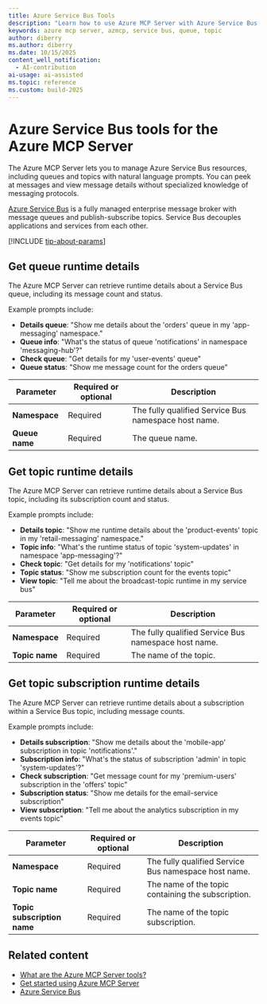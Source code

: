 ```yaml
---
title: Azure Service Bus Tools 
description: "Learn how to use Azure MCP Server with Azure Service Bus to manage queues, topics, and peek at messages with natural language prompts."
keywords: azure mcp server, azmcp, service bus, queue, topic
author: diberry
ms.author: diberry
ms.date: 10/15/2025
content_well_notification: 
  - AI-contribution
ai-usage: ai-assisted
ms.topic: reference
ms.custom: build-2025
--- 
```

# Azure Service Bus tools for the Azure MCP Server

The Azure MCP Server lets you to manage Azure Service Bus resources, including queues and topics with natural language prompts. You can peek at messages and view message details without specialized knowledge of messaging protocols.

[Azure Service Bus](/azure/service-bus-messaging/service-bus-messaging-overview) is a fully managed enterprise message broker with message queues and publish-subscribe topics. Service Bus decouples applications and services from each other.

[!INCLUDE [tip-about-params](../includes/tools/parameter-consideration.md)]

## Get queue runtime details

The Azure MCP Server can retrieve runtime details about a Service Bus queue, including its message count and status.

Example prompts include:

- **Details queue**: "Show me details about the 'orders' queue in my 'app-messaging' namespace."
- **Queue info**: "What's the status of queue 'notifications' in namespace 'messaging-hub'?"
- **Check queue**: "Get details for my 'user-events' queue"
- **Queue status**: "Show me message count for the orders queue"

| Parameter | Required or optional | Description |
|-----------|-------------|-------------|
| **Namespace** | Required | The fully qualified Service Bus namespace host name. |
| **Queue name** | Required | The queue name. |

## Get topic runtime details

The Azure MCP Server can retrieve runtime details about a Service Bus topic, including its subscription count and status.

Example prompts include:

- **Details topic**: "Show me runtime details about the 'product-events' topic in my 'retail-messaging' namespace."
- **Topic info**: "What's the runtime status of topic 'system-updates' in namespace 'app-messaging'?"
- **Check topic**: "Get details for my 'notifications' topic"
- **Topic status**: "Show me subscription count for the events topic"
- **View topic**: "Tell me about the broadcast-topic runtime in my service bus"

| Parameter | Required or optional | Description |
|-----------|-------------|-------------|
| **Namespace** | Required | The fully qualified Service Bus namespace host name. |
| **Topic name** | Required | The name of the topic. |

## Get topic subscription runtime details

The Azure MCP Server can retrieve runtime details about a subscription within a Service Bus topic, including message counts.

Example prompts include:

- **Details subscription**: "Show me details about the 'mobile-app' subscription in topic 'notifications'."
- **Subscription info**: "What's the status of subscription 'admin' in topic 'system-updates'?"
- **Check subscription**: "Get message count for my 'premium-users' subscription in the 'offers' topic"
- **Subscription status**: "Show me details for the email-service subscription"
- **View subscription**: "Tell me about the analytics subscription in my events topic"

| Parameter | Required or optional | Description |
|-----------|-------------|-------------|
| **Namespace** | Required | The fully qualified Service Bus namespace host name. |
| **Topic name** | Required | The name of the topic containing the subscription. |
| **Topic subscription name** | Required | The name of the topic subscription. |

## Related content

- [What are the Azure MCP Server tools?](index.md)
- [Get started using Azure MCP Server](../get-started.md)
- [Azure Service Bus](/azure/service-bus-messaging/service-bus-messaging-overview)
